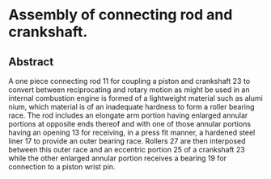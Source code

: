 # Assembly of connecting rod and crankshaft.

## Abstract
A one piece connecting rod 11 for coupling a piston and crankshaft 23 to convert between reciprocating and rotary motion as might be used in an internal combustion engine is formed of a lightweight material such as alumi nium, which material is of an inadequate hardness to form a roller bearing race. The rod includes an elongate arm portion having enlarged annular portions at opposite ends thereof and with one of those annular portions having an opening 13 for receiving, in a press fit manner, a hardened steel liner 17 to provide an outer bearing race. Rollers 27 are then interposed between this outer race and an eccentric portion 25 of a crankshaft 23 while the other enlarged annular portion receives a bearing 19 for connection to a piston wrist pin.